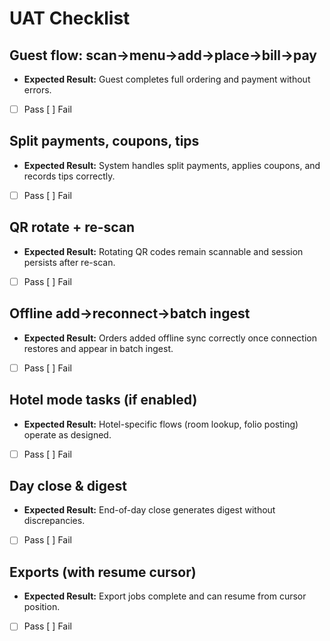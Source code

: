 # UAT Checklist

## Guest flow: scan→menu→add→place→bill→pay
- **Expected Result:** Guest completes full ordering and payment without errors.
- [ ] Pass    [ ] Fail

## Split payments, coupons, tips
- **Expected Result:** System handles split payments, applies coupons, and records tips correctly.
- [ ] Pass    [ ] Fail

## QR rotate + re-scan
- **Expected Result:** Rotating QR codes remain scannable and session persists after re-scan.
- [ ] Pass    [ ] Fail

## Offline add→reconnect→batch ingest
- **Expected Result:** Orders added offline sync correctly once connection restores and appear in batch ingest.
- [ ] Pass    [ ] Fail

## Hotel mode tasks (if enabled)
- **Expected Result:** Hotel-specific flows (room lookup, folio posting) operate as designed.
- [ ] Pass    [ ] Fail

## Day close & digest
- **Expected Result:** End-of-day close generates digest without discrepancies.
- [ ] Pass    [ ] Fail

## Exports (with resume cursor)
- **Expected Result:** Export jobs complete and can resume from cursor position.
- [ ] Pass    [ ] Fail

